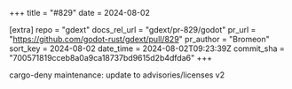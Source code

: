 +++
title = "#829"
date = 2024-08-02

[extra]
repo = "gdext"
docs_rel_url = "gdext/pr-829/godot"
pr_url = "https://github.com/godot-rust/gdext/pull/829"
pr_author = "Bromeon"
sort_key = 2024-08-02
date_time = 2024-08-02T09:23:39Z
commit_sha = "700571819cceb8a0a9ca18737bd9615d2b4dfda6"
+++

cargo-deny maintenance: update to advisories/licenses v2
